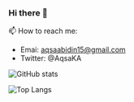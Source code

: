 ### Hi there 👋


📫 How to reach me:
 - Emai: aqsaabidin15@gmail.com
 - Twitter: @AqsaKA

![GitHub stats](https://github-readme-stats.vercel.app/api?username=alaqsaka&show_icons=true&theme=dark)


![Top Langs](https://github-readme-stats.vercel.app/api/top-langs/?username=anuraghazra&layout=compact)

